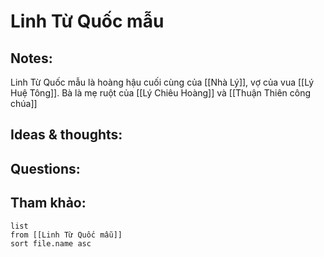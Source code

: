 # Linh Từ Quốc mẫu

## Notes:
Linh Từ Quốc mẫu là hoàng hậu cuối cùng của [[Nhà Lý]], vợ của vua [[Lý Huệ Tông]]. Bà là mẹ ruột của [[Lý Chiêu Hoàng]] và [[Thuận Thiên công chúa]]

## Ideas & thoughts:

## Questions:


## Tham khảo:
```dataview
list
from [[Linh Từ Quốc mẫu]]
sort file.name asc
```
